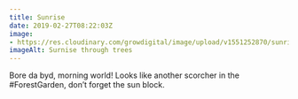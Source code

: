 ```yaml
---
title: Sunrise
date: 2019-02-27T08:22:03Z
image: 
- https://res.cloudinary.com/growdigital/image/upload/v1551252870/sunrise-A6142161.jpg
imageAlt: Surnise through trees
---
```


Bore da byd, morning world! Looks like another scorcher in the #ForestGarden, don’t forget the sun block. 
